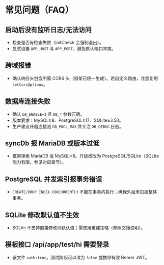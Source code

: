 # 常见问题（FAQ）

## 启动后没有监听日志/无法访问

-   检查是否有检查失败（initCheck 会强制退出）。
-   显式设置 `APP_HOST` 与 `APP_PORT`，避免默认端口冲突。

## 跨域报错

-   确认响应头包含所需 CORS 头（框架已统一生成）。若自定义路由，注意复用 `setCorsOptions`。

## 数据库连接失败

-   确认 `DB_ENABLE=1` 且 `DB_*` 参数正确。
-   版本要求：MySQL≥8、PostgreSQL≥17、SQLite≥3.50。
-   生产建议开启连接池 `DB_POOL_MAX` 并关注 `DB_DEBUG` 日志。

## syncDb 报 MariaDB 或版本过低

-   框架拒绝 MariaDB 或 MySQL<8。升级或改为 PostgreSQL/SQLite（SQLite 能力有限，参见对应章节）。

## PostgreSQL 并发索引报事务错误

-   `CREATE/DROP INDEX CONCURRENTLY` 不能在事务内执行；确保外层未包裹整体事务。

## SQLite 修改默认值不生效

-   SQLite 不支持直接修改列默认值；需使用重建策略（参照文档说明）。

## 模板接口 /api/app/test/hi 需要登录

-   该文件 `auth:true`。测试阶段可以改为 `false` 或携带有效 Bearer JWT。
